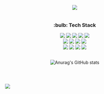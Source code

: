 
<div align="center">
  <img src="https://capsule-render.vercel.app/api?type=waving&color=auto&height=300&section=header&text=RYUDAESUNG&fontSize=90" />
  <br /><br />

  
  <h3>:bulb: Tech Stack</h3>
    <div class="stack">
      <a href="#"><img src="https://img.shields.io/badge/java-007396?style=flat&logo=java&logoColor=white"></a>
      <a href="#"><img src="https://img.shields.io/badge/Spring Boot-6DB33F?style=flat&logo=Spring Boot&logoColor=white"></a>
      <a href="#"><img src="https://img.shields.io/badge/Spring-6DB33F?style=flat&logo=Spring&logoColor=white"/></a>
      <a href="#"><img src="https://img.shields.io/badge/JavaScript-F7DF1E?style=flat&logo=JavaScript&logoColor=white"/></a>
     <a href="#"> <img src="https://img.shields.io/badge/Git-F05032?style=flat&logo=Git&logoColor=white"/></a>
      <br />
      <a href="#"><img src="https://img.shields.io/badge/Redis-DC382D?style=flat&logo=Redis&logoColor=white"/></a>
      <a href="#"><img src="https://img.shields.io/badge/MySQL-4479A1?style=flat&logo=MySQL&logoColor=white"/></a>
      <a href="#"><img src="https://img.shields.io/badge/Jpa-lightgrey?style=flat&logo=appveyor&logoColor=white"/></a>
      <a href="#"><img src="https://img.shields.io/badge/Swagger-85EA2D?style=flat&logo=Swagger&logoColor=white"/></a>
      <br />
      <a href="#"><img src="https://img.shields.io/badge/Docker-2496ED?style=flat&logo=Docker&logoColor=white"/></a>
      <a href="#"><img src="https://img.shields.io/badge/Amazon AWS-232F3E?style=flat&logo=Amazon AWS&logoColor=white"></a>
      <a href="#"><img src="https://img.shields.io/badge/Ubuntu-E95420?style=flat&logo=Ubuntu&logoColor=white"></a>
      <a href="#"><img src="https://img.shields.io/badge/Jenkins-D24939?style=flat&logo=Jenkins&logoColor=white"></a>
    </div>
   <br />


![Anurag's GitHub stats](https://github-readme-stats.vercel.app/api?username=yskkkkkk&hide=stars,prs,issues,contribs&show_icons=true&theme=highcontrast)

</div>
<br /><br />

&nbsp;&nbsp;&nbsp;&nbsp;&nbsp; <a href="https://hits.seeyoufarm.com"><img src="https://hits.seeyoufarm.com/api/count/incr/badge.svg?url=https%3A%2F%2Fgithub.com%2Fyskkkkkk%2Fhit-counter&count_bg=%233DC8BF&title_bg=%23555555&icon=staffbase.svg&icon_color=%233DC8BF&title=hits&edge_flat=false"/></a>
